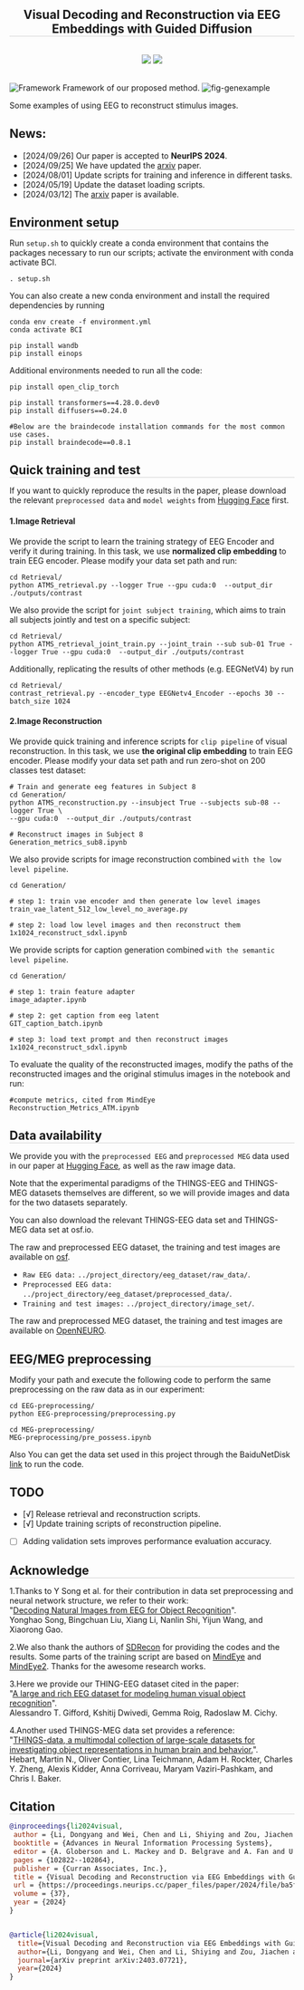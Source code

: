 <div align="center">

<h2 style="border-bottom: 1px solid lightgray;">Visual Decoding and Reconstruction via EEG Embeddings with Guided Diffusion</h2>

<!-- Badges and Links Section -->
<div style="display: flex; align-items: center; justify-content: center;">

<p align="center">
  <a href="#">
  <p align="center">
    <a href='https://arxiv.org/pdf/2403.07721'><img src='http://img.shields.io/badge/Paper-arxiv.2403.07721-B31B1B.svg'></a>
    <a href='https://huggingface.co/datasets/LidongYang/EEG_Image_decode/tree/main'><img src='https://img.shields.io/badge/EEG Image decode-%F0%9F%A4%97%20Hugging%20Face-blue'></a>
  </p>
</p>


</div>

<br/>

</div>

<!-- 
<img src="bs=16_test_acc.png" alt="Framework" style="max-width: 90%; height: auto;"/> -->
<!-- 
<img src="test_acc.png" alt="Framework" style="max-width: 90%; height: auto;"/> -->

<!-- As the training epochs increases, the test set accuracy of different methods. (Top: batchsize is 16. Bottom: batchsize is 1024) -->

<!-- 
<img src="temporal_analysis.png" alt="Framework" style="max-width: 90%; height: auto;"/>
Examples of growing window image reconstruction with 5 different random seeds. -->


<img src="fig-framework.png" alt="Framework" style="max-width: 100%; height: auto;"/>
Framework of our proposed method.




<!--  -->
<img src="fig-genexample.png" alt="fig-genexample" style="max-width: 90%; height: auto;"/>  

Some examples of using EEG to reconstruct stimulus images.


## News:
- [2024/09/26] Our paper is accepted to **NeurIPS 2024**.
- [2024/09/25] We have updated the [arxiv](https://arxiv.org/abs/2403.07721) paper.
- [2024/08/01] Update scripts for training and inference in different tasks.
- [2024/05/19] Update the dataset loading scripts.
- [2024/03/12] The [arxiv](https://arxiv.org/abs/2403.07721) paper is available.


<!-- ## Environment setup -->
<h2 style="border-bottom: 1px solid lightgray; margin-bottom: 5px;">Environment setup</h2>

Run ``setup.sh`` to quickly create a conda environment that contains the packages necessary to run our scripts; activate the environment with conda activate BCI.




```
. setup.sh
```
You can also create a new conda environment and install the required dependencies by running
```
conda env create -f environment.yml
conda activate BCI

pip install wandb
pip install einops
```
Additional environments needed to run all the code:
```
pip install open_clip_torch

pip install transformers==4.28.0.dev0
pip install diffusers==0.24.0

#Below are the braindecode installation commands for the most common use cases.
pip install braindecode==0.8.1
```
<!-- ## Quick training and test  -->
<h2 style="border-bottom: 1px solid lightgray; margin-bottom: 5px;">Quick training and test</h2>

If you want to quickly reproduce the results in the paper, please download the relevant ``preprocessed data`` and ``model weights`` from [Hugging Face](https://huggingface.co/datasets/LidongYang/EEG_Image_decode) first.
#### 1.Image Retrieval
We provide the script to learn the training strategy of EEG Encoder and verify it during training. In this task, we use **normalized clip embedding** to train EEG encoder. Please modify your data set path and run:
```
cd Retrieval/
python ATMS_retrieval.py --logger True --gpu cuda:0  --output_dir ./outputs/contrast
```
We also provide the script for ``joint subject training``, which aims to train all subjects jointly and test on a specific subject:
```
cd Retrieval/
python ATMS_retrieval_joint_train.py --joint_train --sub sub-01 True --logger True --gpu cuda:0  --output_dir ./outputs/contrast
```

Additionally, replicating the results of other methods (e.g. EEGNetV4) by run
```
cd Retrieval/
contrast_retrieval.py --encoder_type EEGNetv4_Encoder --epochs 30 --batch_size 1024
```

#### 2.Image Reconstruction
We provide quick training and inference scripts for ``clip pipeline`` of visual reconstruction. In this task, we use **the original clip embedding** to train EEG encoder. Please modify your data set path and run zero-shot on 200 classes test dataset:
```
# Train and generate eeg features in Subject 8
cd Generation/
python ATMS_reconstruction.py --insubject True --subjects sub-08 --logger True \
--gpu cuda:0  --output_dir ./outputs/contrast
```

```
# Reconstruct images in Subject 8
Generation_metrics_sub8.ipynb
```

We also provide scripts for image reconstruction combined ``with the low level pipeline``.
```
cd Generation/

# step 1: train vae encoder and then generate low level images
train_vae_latent_512_low_level_no_average.py

# step 2: load low level images and then reconstruct them
1x1024_reconstruct_sdxl.ipynb
```


We provide scripts for caption generation combined ``with the semantic level pipeline``.
```
cd Generation/

# step 1: train feature adapter
image_adapter.ipynb

# step 2: get caption from eeg latent
GIT_caption_batch.ipynb

# step 3: load text prompt and then reconstruct images
1x1024_reconstruct_sdxl.ipynb
```

To evaluate the quality of the reconstructed images, modify the paths of the reconstructed images and the original stimulus images in the notebook and run:
```
#compute metrics, cited from MindEye
Reconstruction_Metrics_ATM.ipynb
```

<!-- ## Data availability -->
<h2 style="border-bottom: 1px solid lightgray; margin-bottom: 5px;">Data availability</h2>

We provide you with the ``preprocessed EEG`` and ``preprocessed MEG`` data used in our paper at [Hugging Face](https://huggingface.co/datasets/LidongYang/EEG_Image_decode), as well as the raw image data.


Note that the experimental paradigms of the THINGS-EEG and THINGS-MEG datasets themselves are different, so we will provide images and data for the two datasets separately.

You can also download the relevant THINGS-EEG data set and THINGS-MEG data set at osf.io.

The raw and preprocessed EEG dataset, the training and test images are available on [osf](https://osf.io/3jk45/).
- ``Raw EEG data:`` `../project_directory/eeg_dataset/raw_data/`.
- ``Preprocessed EEG data:`` `../project_directory/eeg_dataset/preprocessed_data/`.
- ``Training and test images:`` `../project_directory/image_set/`.


The raw and preprocessed MEG dataset, the training and test images are available on [OpenNEURO](https://openneuro.org/datasets/ds004212/versions/2.0.0).





<!-- ## EEG/MEG preprocessing -->
<h2 style="border-bottom: 1px solid lightgray; margin-bottom: 5px;">EEG/MEG preprocessing</h2>


Modify your path and execute the following code to perform the same preprocessing on the raw data as in our experiment:
```
cd EEG-preprocessing/
python EEG-preprocessing/preprocessing.py
```

```
cd MEG-preprocessing/
MEG-preprocessing/pre_possess.ipynb
```
Also You can get the data set used in this project through the BaiduNetDisk [link](https://pan.baidu.com/s/1-1hgpoi4nereLVqE4ylE_g?pwd=nid5) to run the code.

## TODO
- [√] Release retrieval and reconstruction scripts.
- [√] Update training scripts of reconstruction pipeline.
- [ ] Adding validation sets improves performance evaluation accuracy.



<!-- ## Acknowledge -->
<h2 style="border-bottom: 1px solid lightgray; margin-bottom: 5px;">Acknowledge</h2>

1.Thanks to Y Song et al. for their contribution in data set preprocessing and neural network structure, we refer to their work:</br>"[Decoding Natural Images from EEG for Object Recognition](https://arxiv.org/pdf/2308.13234.pdf)".</br> Yonghao Song, Bingchuan Liu, Xiang Li, Nanlin Shi, Yijun Wang, and Xiaorong Gao. 

2.We also thank the authors of [SDRecon](https://github.com/yu-takagi/StableDiffusionReconstruction) for providing the codes and the results. Some parts of the training script are based on [MindEye](https://medarc-ai.github.io/mindeye/) and [MindEye2](https://github.com/MedARC-AI/MindEyeV2). Thanks for the awesome research works.

3.Here we provide our THING-EEG dataset cited in the paper:</br>"[A large and rich EEG dataset for modeling human visual object recognition](https://www.sciencedirect.com/science/article/pii/S1053811922008758?via%3Dihub)".</br>
Alessandro T. Gifford, Kshitij Dwivedi, Gemma Roig, Radoslaw M. Cichy.


4.Another used THINGS-MEG data set provides a reference:</br>"[THINGS-data, a multimodal collection of large-scale datasets for investigating object representations in human brain and behavior.](https://elifesciences.org/articles/82580.pdf)".</br> Hebart, Martin N., Oliver Contier, Lina Teichmann, Adam H. Rockter, Charles Y. Zheng, Alexis Kidder, Anna Corriveau, Maryam Vaziri-Pashkam, and Chris I. Baker.



<!-- ## Citation -->
<h2 style="border-bottom: 1px solid lightgray; margin-bottom: 5px;">Citation</h2>

```bibtex
@inproceedings{li2024visual,
 author = {Li, Dongyang and Wei, Chen and Li, Shiying and Zou, Jiachen and Liu, Quanying},
 booktitle = {Advances in Neural Information Processing Systems},
 editor = {A. Globerson and L. Mackey and D. Belgrave and A. Fan and U. Paquet and J. Tomczak and C. Zhang},
 pages = {102822--102864},
 publisher = {Curran Associates, Inc.},
 title = {Visual Decoding and Reconstruction via EEG Embeddings with Guided Diffusion},
 url = {https://proceedings.neurips.cc/paper_files/paper/2024/file/ba5f1233efa77787ff9ec015877dbd1f-Paper-Conference.pdf},
 volume = {37},
 year = {2024}
}


@article{li2024visual,
  title={Visual Decoding and Reconstruction via EEG Embeddings with Guided Diffusion},
  author={Li, Dongyang and Wei, Chen and Li, Shiying and Zou, Jiachen and Liu, Quanying},
  journal={arXiv preprint arXiv:2403.07721},
  year={2024}
}
```
